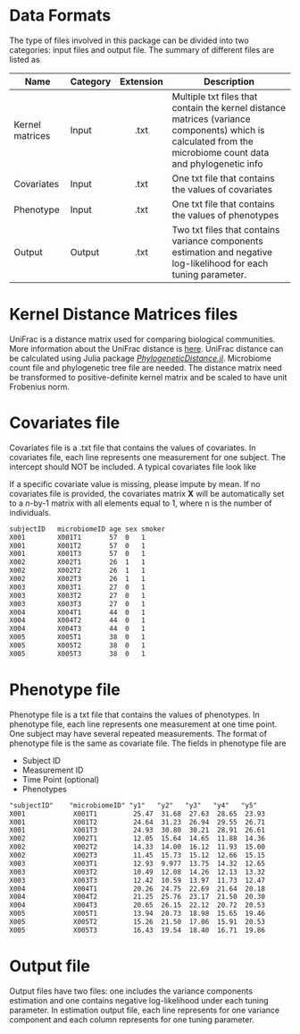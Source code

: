# Data Formats

The type of files involved in this package can be divided into two categories: input files and output file. The summary of different files are listed as

| Name       | Category           | Extension  | Description |
| ------------- |-------------|:-----:|-------------|
| Kernel matrices     | Input | .txt | Multiple txt files that contain the kernel distance matrices (variance components) which is calculated from the microbiome count data and phylogenetic info|
| Covariates     | Input      |  .txt | One txt file that contains the values of covariates|
| Phenotype | Input     |    .txt | One txt file that contains the values of phenotypes |
| Output | Output     |    .txt | Two txt files that contains variance components estimation and negative log-likelihood for each tuning parameter. 

# Kernel Distance Matrices files

UniFrac is a distance matrix used for comparing biological communities. More information about the UniFrac distance is [here](https://en.wikipedia.org/wiki/UniFrac). UniFrac distance can be calculated using Julia package [_PhylogeneticDistance.jl_](https://github.com/JingZhai63/PhylogeneticDistance.jl). Microbiome count file and phylogenetic tree file are needed. The distance matrix need be transformed to positive-definite kernel matrix and be scaled to have unit Frobenius norm.  

# Covariates file

Covariates file is a .txt file that contains the values of covariates. In covariates file, each line represents one measurement for one subject. The intercept should NOT be included. A typical covariates file look like

If a specific covariate value is missing, please impute by mean.  If no covariates file is provided, the covariates matrix **X** will be automatically set to a _n_-by-1 matrix with all elements equal to 1, where n is the number of individuals.

```txt
subjectID   microbiomeID age sex smoker
X001		X001T1	     57	 0	 1
X001		X001T2	     57	 0	 1
X001 	    X001T3	     57	 0	 1
X002		X002T1	     26	 1	 1
X002		X002T2	     26	 1	 1
X002		X002T3	     26	 1	 1
X003		X003T1	     27	 0	 1
X003		X003T2	     27	 0	 1
X003		X003T3	     27	 0	 1
X004		X004T1	     44	 0	 1
X004		X004T2	     44	 0	 1
X004		X004T3	     44	 0	 1
X005		X005T1	     38	 0	 1
X005		X005T2	     38	 0	 1
X005		X005T3	     38	 0	 1
```

# Phenotype file 

Phenotype file is a txt file that contains the values of phenotypes. In phenotype file, each line represents one measurement at one time point. One subject may have several repeated measurements. The format of phenotype file is the same as covariate file. The fields in phenotype file are

* Subject ID
* Measurement ID
* Time Point (optional)
* Phenotypes

```txt
"subjectID"    "microbiomeID" "y1"   "y2"   "y3"   "y4"   "y5"
X001			X001T1		   25.47  31.68  27.63  28.65  23.93
X001			X001T2		   24.64  31.23  26.94  29.55  26.71
X001			X001T3		   24.93  30.80  30.21  28.91  26.61
X002			X002T1		   12.05  15.64  14.65  11.88  14.36
X002			X002T2		   14.33  14.00  16.12  11.93  15.00
X002			X002T3		   11.45  15.73  15.12  12.66  15.15
X003			X003T1		   12.93  9.977  13.75  14.32  12.65
X003			X003T2		   10.49  12.08  14.26  12.13  13.32
X003			X003T3		   12.42  10.59  13.97  11.73  12.47
X004			X004T1		   20.26  24.75  22.69  21.64  20.18
X004			X004T2		   21.25  25.76  23.17  21.50  20.30
X004			X004T3		   20.65  26.15  22.12  20.72  20.53
X005			X005T1		   13.94  20.73  18.98  15.65  19.46
X005			X005T2		   15.26  21.50  17.06  15.91  20.53
X005			X005T3		   16.43  19.54  18.40  16.71  19.86

```

# Output file

Output files have two files: one includes the variance components estimation and one  contains negative log-likelihood under each tuning parameter. In estimation output file, each line represents for one variance component and each column represents for one tuning parameter. 
